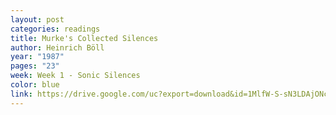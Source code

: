 ```yaml
---
layout: post
categories: readings
title: Murke's Collected Silences
author: Heinrich Böll
year: "1987"
pages: "23"
week: Week 1 - Sonic Silences
color: blue
link: https://drive.google.com/uc?export=download&id=1MlfW-S-sN3LDAjONc94_hocutQnvysgy
---
```

